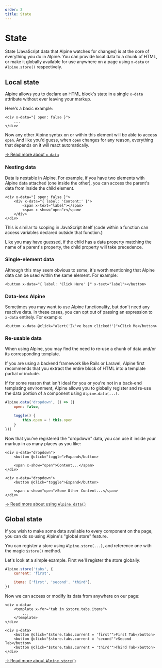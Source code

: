 ```yaml
---
order: 2
title: State
---
```


# State

State (JavaScript data that Alpine watches for changes) is at the core of everything you do in Alpine. You can provide local data to a chunk of HTML, or make it globally available for use anywhere on a page using `x-data` or `Alpine.store()` respectively.

<a name="local-state-x-data"></a>
## Local state

Alpine allows you to declare an HTML block's state in a single `x-data` attribute without ever leaving your markup.

Here's a basic example:

```alpine
<div x-data="{ open: false }">
    ...
</div>
```

Now any other Alpine syntax on or within this element will be able to access `open`. And like you'd guess, when `open` changes for any reason, everything that depends on it will react automatically.

[→ Read more about `x-data`](./directives/data)

<a name="nesting-data"></a>
### Nesting data

Data is nestable in Alpine. For example, if you have two elements with Alpine data attached (one inside the other), you can access the parent's data from inside the child element.

```alpine
<div x-data="{ open: false }">
    <div x-data="{ label: 'Content:' }">
        <span x-text="label"></span>
        <span x-show="open"></span>
    </div>
</div>
```

This is similar to scoping in JavaScript itself (code within a function can access variables declared outside that function.)

Like you may have guessed, if the child has a data property matching the name of a parent's property, the child property will take precedence.

<a name="single-element-data"></a>
### Single-element data

Although this may seem obvious to some, it's worth mentioning that Alpine data can be used within the same element. For example:

```alpine
<button x-data="{ label: 'Click Here' }" x-text="label"></button>
```

<a name="data-less-alpine"></a>
### Data-less Alpine

Sometimes you may want to use Alpine functionality, but don't need any reactive data. In these cases, you can opt out of passing an expression to `x-data` entirely. For example:

```alpine
<button x-data @click="alert('I\'ve been clicked!')">Click Me</button>
```

<a name="re-usable-data"></a>
### Re-usable data

When using Alpine, you may find the need to re-use a chunk of data and/or its corresponding template.

If you are using a backend framework like Rails or Laravel, Alpine first recommends that you extract the entire block of HTML into a template partial or include.

If for some reason that isn't ideal for you or you're not in a back-end templating environment, Alpine allows you to globally register and re-use the data portion of a component using `Alpine.data(...)`.

```js
Alpine.data('dropdown', () => ({
    open: false,

    toggle() {
        this.open = ! this.open
    }
}))
```

Now that you've registered the "dropdown" data, you can use it inside your markup in as many places as you like:

```alpine
<div x-data="dropdown">
    <button @click="toggle">Expand</button>

    <span x-show="open">Content...</span>
</div>

<div x-data="dropdown">
    <button @click="toggle">Expand</button>

    <span x-show="open">Some Other Content...</span>
</div>
```

[→ Read more about using `Alpine.data()`](./globals/alpine-data)

<a name="global-state"></a>
## Global state

If you wish to make some data available to every component on the page, you can do so using Alpine's "global store" feature.

You can register a store using `Alpine.store(...)`, and reference one with the magic `$store()` method.

Let's look at a simple example. First we'll register the store globally:

```js
Alpine.store('tabs', {
    current: 'first',

    items: ['first', 'second', 'third'],
})
```

Now we can access or modify its data from anywhere on our page:

```alpine
<div x-data>
    <template x-for="tab in $store.tabs.items">
        ...
    </template>
</div>

<div x-data>
    <button @click="$store.tabs.current = 'first'">First Tab</button>
    <button @click="$store.tabs.current = 'second'">Second Tab</button>
    <button @click="$store.tabs.current = 'third'">Third Tab</button>
</div>
```

[→ Read more about `Alpine.store()`](./globals/alpine-store)
